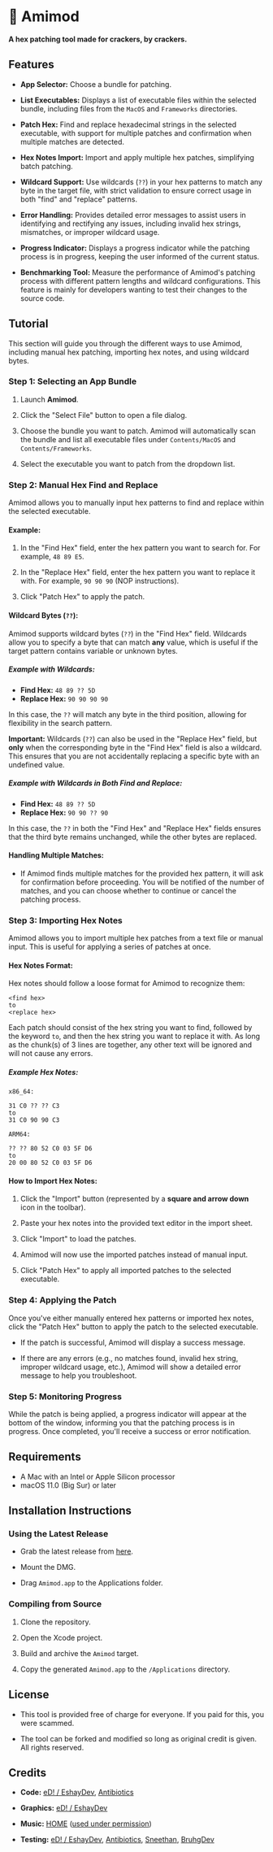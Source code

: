 # 💛 Amimod
**A hex patching tool made for crackers, by crackers.**

## Features

- **App Selector:** Choose a bundle for patching.

- **List Executables:** Displays a list of executable files within the selected bundle, including files from the `MacOS` and `Frameworks` directories.

- **Patch Hex:** Find and replace hexadecimal strings in the selected executable, with support for multiple patches and confirmation when multiple matches are detected.

- **Hex Notes Import:** Import and apply multiple hex patches, simplifying batch patching.

- **Wildcard Support:** Use wildcards (`??`) in your hex patterns to match any byte in the target file, with strict validation to ensure correct usage in both "find" and "replace" patterns.

- **Error Handling:** Provides detailed error messages to assist users in identifying and rectifying any issues, including invalid hex strings, mismatches, or improper wildcard usage.
  
- **Progress Indicator:** Displays a progress indicator while the patching process is in progress, keeping the user informed of the current status.

- **Benchmarking Tool:** Measure the performance of Amimod's patching process with different pattern lengths and wildcard configurations. This feature is mainly for developers wanting to test their changes to the source code.

## Tutorial

This section will guide you through the different ways to use Amimod, including manual hex patching, importing hex notes, and using wildcard bytes.

### Step 1: Selecting an App Bundle

1. Launch **Amimod**.

2. Click the "Select File" button to open a file dialog.

3. Choose the bundle you want to patch. Amimod will automatically scan the bundle and list all executable files under `Contents/MacOS` and `Contents/Frameworks`.

4. Select the executable you want to patch from the dropdown list.

### Step 2: Manual Hex Find and Replace

Amimod allows you to manually input hex patterns to find and replace within the selected executable.

#### Example:

1. In the "Find Hex" field, enter the hex pattern you want to search for. For example, `48 89 E5`.

2. In the "Replace Hex" field, enter the hex pattern you want to replace it with. For example, `90 90 90` (NOP instructions).

3. Click "Patch Hex" to apply the patch.

#### Wildcard Bytes (`??`):

Amimod supports wildcard bytes (`??`) in the "Find Hex" field. Wildcards allow you to specify a byte that can match **any** value, which is useful if the target pattern contains variable or unknown bytes.

##### Example with Wildcards:

- **Find Hex:** `48 89 ?? 5D`
- **Replace Hex:** `90 90 90 90`

In this case, the `??` will match any byte in the third position, allowing for flexibility in the search pattern.

**Important:** Wildcards (`??`) can also be used in the "Replace Hex" field, but **only** when the corresponding byte in the "Find Hex" field is also a wildcard. This ensures that you are not accidentally replacing a specific byte with an undefined value.

##### Example with Wildcards in Both Find and Replace:

- **Find Hex:** `48 89 ?? 5D`
- **Replace Hex:** `90 90 ?? 90`

In this case, the `??` in both the "Find Hex" and "Replace Hex" fields ensures that the third byte remains unchanged, while the other bytes are replaced.

#### Handling Multiple Matches:

- If Amimod finds multiple matches for the provided hex pattern, it will ask for confirmation before proceeding. You will be notified of the number of matches, and you can choose whether to continue or cancel the patching process.

### Step 3: Importing Hex Notes

Amimod allows you to import multiple hex patches from a text file or manual input. This is useful for applying a series of patches at once.

#### Hex Notes Format:

Hex notes should follow a loose format for Amimod to recognize them:

```
<find hex>
to
<replace hex>
```

Each patch should consist of the hex string you want to find, followed by the keyword `to`, and then the hex string you want to replace it with. As long as the chunk(s) of 3 lines are together, any other text will be ignored and will not cause any errors.

##### Example Hex Notes:

```
x86_64:

31 C0 ?? ?? C3
to
31 C0 90 90 C3

ARM64:

?? ?? 80 52 C0 03 5F D6
to
20 00 80 52 C0 03 5F D6
```

#### How to Import Hex Notes:

1. Click the "Import" button (represented by a **square and arrow down** icon in the toolbar).

2. Paste your hex notes into the provided text editor in the import sheet.

3. Click "Import" to load the patches.

4. Amimod will now use the imported patches instead of manual input.

5. Click "Patch Hex" to apply all imported patches to the selected executable.

### Step 4: Applying the Patch

Once you've either manually entered hex patterns or imported hex notes, click the "Patch Hex" button to apply the patch to the selected executable.

- If the patch is successful, Amimod will display a success message.

- If there are any errors (e.g., no matches found, invalid hex string, improper wildcard usage, etc.), Amimod will show a detailed error message to help you troubleshoot.

### Step 5: Monitoring Progress

While the patch is being applied, a progress indicator will appear at the bottom of the window, informing you that the patching process is in progress. Once completed, you'll receive a success or error notification.

## Requirements

- A Mac with an Intel or Apple Silicon processor
- macOS 11.0 (Big Sur) or later

## Installation Instructions

### Using the Latest Release

- Grab the latest release from [here](https://github.com/EshayDev/Amimod/releases/latest).

- Mount the DMG.

- Drag `Amimod.app` to the Applications folder.

### Compiling from Source

1. Clone the repository.

2. Open the Xcode project.

3. Build and archive the `Amimod` target.

4. Copy the generated `Amimod.app` to the `/Applications` directory.

## License

- This tool is provided free of charge for everyone. If you paid for this, you were scammed.

- The tool can be forked and modified so long as original credit is given. All rights reserved.

## Credits
- **Code:** [eD! / EshayDev](https://github.com/EshayDev/), [Antibiotics](https://github.com/Antibioticss/)

- **Graphics:** [eD! / EshayDev](https://github.com/EshayDev/)

- **Music:** [HOME](https://home96.bandcamp.com/) ([used under permission](https://x.com/RNDYGFFE/status/1595515631020957703))

- **Testing:** [eD! / EshayDev](https://github.com/EshayDev/), [Antibiotics](https://github.com/Antibioticss/), [Sneethan](https://github.com/Sneethan/), [BruhgDev](https://github.com/BruhgDev/)